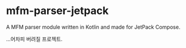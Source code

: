 # mfm-parser-jetpack
A MFM parser module written in Kotlin and made for JetPack Compose.

...어차피 버려질 프로젝트.
